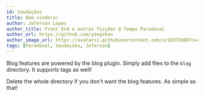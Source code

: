 ```yaml
---
id: Saudações
title: Bem vindo(a)
author: Jeferson Lopes
author_title: Front End e outras ficções @ Tempo Paradoxal
author_url: https://github.com/yangshun
author_image_url: https://avatars1.githubusercontent.com/u/20375689?s=460&u=4708fa10fd78a274240b7ba2b89c662120eee91d&v=4
tags: [Paradoxal, Saudações, Jeferson]
---
```


Blog features are powered by the blog plugin. Simply add files to the `blog` directory. It supports tags as well!

Delete the whole directory if you don't want the blog features. As simple as that!
